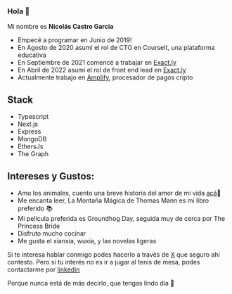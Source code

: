 ### Hola 👋

Mi nombre es **Nicolás Castro Garcia**

- Empecé a programar en Junio de 2019!
- En Agosto de 2020 asumí el rol de CTO en CourseIt, una plataforma educativa
- En Septiembre de 2021 comencé a trabajar en [Exact.ly](https://exact.ly)
- En Abril de 2022 asumí el rol de front end lead en [Exact.ly](https://exact.ly)
- Actualmente trabajo en [Amplify](https://getamplify.app), procesador de pagos cripto

## Stack

- Typescript
- Next.js
- Express
- MongoDB
- EthersJs
- The Graph

## Intereses y Gustos:

- Amo los animales, cuento una breve historia del amor de mi vida [acá](https://aida.vercel.app/)🐾
- Me encanta leer, La Montaña Mágica de Thomas Mann es mi libro preferido 📚
- Mi película preferida es Groundhog Day, seguida muy de cerca por The Princess Bride
- Disfruto mucho cocinar
- Me gusta el xianxia, wuxia, y las novelas ligeras

Si te interesa hablar conmigo podes hacerlo a través de [X](https://x.com/ncastrogarcia) que seguro ahí contesto. Pero si tu interés no es ir a jugar al tenis de mesa, podes contactarme por [linkedin](https://www.linkedin.com/in/nicolas-castro-garcia/)

Porque nunca está de más decirlo, que tengas lindo día 🐳
